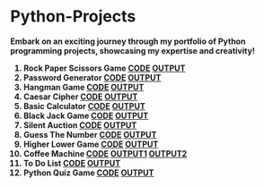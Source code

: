 # Python-Projects
<b> Embark on an exciting journey through my portfolio of Python programming projects, showcasing my expertise and creativity! <b>
<ol>
<b>
<li>Rock Paper Scissors Game  <a href="Rock-Paper-Scissors_Game.py">CODE</a>  <a href="Output Of codes/Rock Paper Scissors game python code output.png">OUTPUT</a> </li>
<li>Password Generator  <a href="Password_Generator.py">CODE</a>  <a href="Output Of codes/Output of Password Generator code.png">OUTPUT</a> </li>
<li>Hangman Game <a href="Hangman_Game.py">CODE</a>  <a href="Output Of codes/Hangman Output.txt">OUTPUT</a> </li>
<li>Caesar Cipher  <a href="Caesar_Cipher.py">CODE</a>  <a href="Output Of codes/Caesar Cipher Output.png"> OUTPUT</a> </li>
<li>Basic Calculator  <a href="Basic_Calculator.py"> CODE</a>  <a href="Output Of codes/Basic Calculator Output.png"> OUTPUT</a> </li>
<li>Black Jack Game  <a href="Black_Jack_Game.py"> CODE</a>  <a href="Output Of codes/Output Black Jack game.png"> OUTPUT</a> </li>
<li>Silent Auction  <a href="Silent_Auction.py"> CODE</a>  <a href="Output Of codes/Silent Auction Output.mp4"> OUTPUT</a> </li>
<li>Guess The Number  <a href="Guess_the_number.py">CODE</a>  <a href="Output Of codes/Guess the number output -Easy level.png">OUTPUT</a> </li>
<li>Higher Lower Game  <a href="Higher-Lower_Game.py">CODE</a>  <a href="Output Of codes/Higher-Lower Output.png">OUTPUT</a> </li>
<li>Coffee Machine  <a href="Coffee_Machine.py">CODE</a>  <a href="Output Of codes/Coffee machine output-1.png">OUTPUT1</a>  <a href="Output Of codes/Coffee machine output-2.png">OUTPUT2</a> </li>
<li>To Do List  <a href="To_Do_List.py">CODE</a>  <a href="Output Of codes/To Do List Output.txt">OUTPUT</a> </li>
<li>Python Quiz Game  <a href="Python_Quiz_Game.py">CODE</a>  <a href="Output Of codes/Python Quiz Game Output.txt">OUTPUT</a> </li>
</b>
</ol>
